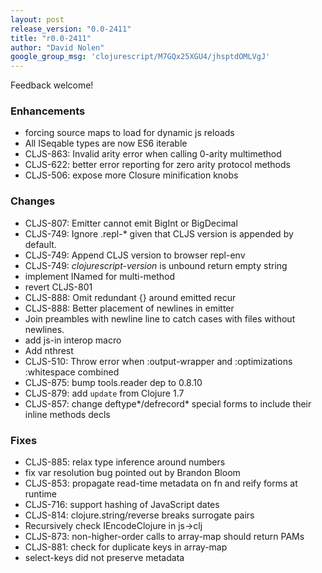 ```yaml
---
layout: post
release_version: "0.0-2411"
title: "r0.0-2411"
author: "David Nolen"
google_group_msg: 'clojurescript/M7GQx25XGU4/jhsptdOMLVgJ'
---
```


Feedback welcome! 

### Enhancements 
* forcing source maps to load for dynamic js reloads 
* All ISeqable types are now ES6 iterable 
* CLJS-863: Invalid arity error when calling 0-arity multimethod 
* CLJS-622: better error reporting for zero arity protocol methods 
* CLJS-506: expose more Closure minification knobs 

### Changes 
* CLJS-807: Emitter cannot emit BigInt or BigDecimal 
* CLJS-749: Ignore .repl-* given that CLJS version is appended by default. 
* CLJS-749: Append CLJS version to browser repl-env 
* CLJS-749: *clojurescript-version* is unbound return empty string 
* implement INamed for multi-method 
* revert CLJS-801 
* CLJS-888: Omit redundant {} around emitted recur 
* CLJS-888: Better placement of newlines in emitter 
* Join preambles with newline line to catch cases with files without newlines. 
* add js-in interop macro 
* Add nthrest 
* CLJS-510: Throw error when :output-wrapper and :optimizations 
:whitespace combined 
* CLJS-875: bump tools.reader dep to 0.8.10 
* CLJS-879: add `update` from Clojure 1.7 
* CLJS-857: change deftype*/defrecord* special forms to include their 
inline methods decls 

### Fixes 
* CLJS-885: relax type inference around numbers 
* fix var resolution bug pointed out by Brandon Bloom 
* CLJS-853: propagate read-time metadata on fn and reify forms at runtime 
* CLJS-716: support hashing of JavaScript dates 
* CLJS-814: clojure.string/reverse breaks surrogate pairs 
* Recursively check IEncodeClojure in js->clj 
* CLJS-873: non-higher-order calls to array-map should return PAMs 
* CLJS-881: check for duplicate keys in array-map 
* select-keys did not preserve metadata

